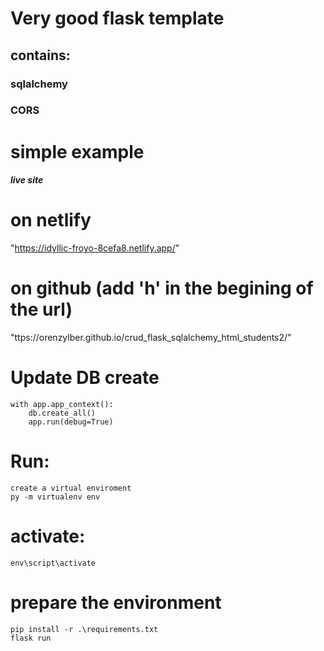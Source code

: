# Very good flask template
## contains:
### sqlalchemy
### CORS
# simple example

##### live site
# on netlify
"https://idyllic-froyo-8cefa8.netlify.app/"
# on github (add 'h' in the begining of the url)
"ttps://orenzylber.github.io/crud_flask_sqlalchemy_html_students2/"


# Update DB create 
    with app.app_context():
        db.create_all()
        app.run(debug=True)

# Run:
    create a virtual enviroment
    py -m virtualenv env
# activate:
    env\script\activate
# prepare the environment
    pip install -r .\requirements.txt
    flask run
